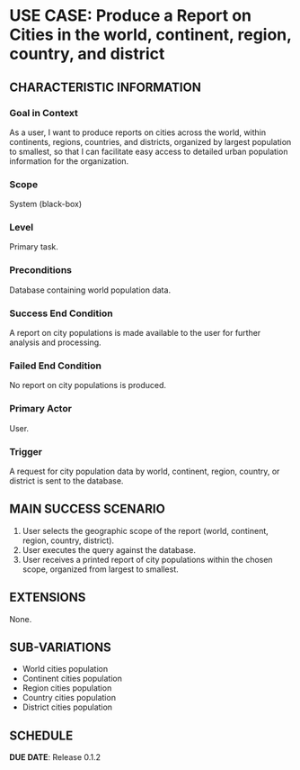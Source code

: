 # USE CASE: Produce a Report on Cities in the world, continent, region, country, and district

## CHARACTERISTIC INFORMATION

### Goal in Context

As a user, I want to produce reports on cities across the world, within continents, regions, countries, and districts, organized by largest population to smallest, so that I can facilitate easy access to detailed urban population information for the organization.

### Scope

System (black-box)

### Level

Primary task.

### Preconditions

Database containing world population data.

### Success End Condition

A report on city populations is made available to the user for further analysis and processing.

### Failed End Condition

No report on city populations is produced.

### Primary Actor

User.

### Trigger

A request for city population data by world, continent, region, country, or district is sent to the database.

## MAIN SUCCESS SCENARIO

1. User selects the geographic scope of the report (world, continent, region, country, district).
2. User executes the query against the database.
3. User receives a printed report of city populations within the chosen scope, organized from largest to smallest.

## EXTENSIONS

None.

## SUB-VARIATIONS

-   World cities population
-   Continent cities population
-   Region cities population
-   Country cities population
-   District cities population

## SCHEDULE

**DUE DATE**: Release 0.1.2
